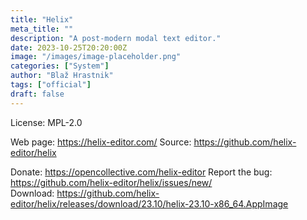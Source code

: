 ```yaml
---
title: "Helix"
meta_title: ""
description: "A post-modern modal text editor."
date: 2023-10-25T20:20:00Z
image: "/images/image-placeholder.png"
categories: ["System"]
author: "Blaž Hrastnik"
tags: ["official"]
draft: false
---
```


License: MPL-2.0

Web page: https://helix-editor.com/
Source: https://github.com/helix-editor/helix

Donate: https://opencollective.com/helix-editor
Report the bug: https://github.com/helix-editor/helix/issues/new/  
Download: https://github.com/helix-editor/helix/releases/download/23.10/helix-23.10-x86_64.AppImage
